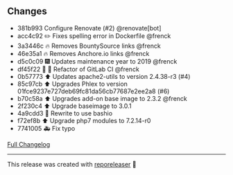 ## Changes

- 381b993 Configure Renovate (#2) @renovate[bot] 
- acc4c92 :pencil2: Fixes spelling error in Dockerfile @frenck 
- 3a3446c :fire: Removes BountySource links @frenck 
- 46e35a1 :fire: Removes Anchore.io links @frenck 
- d5c0c09 :fireworks: Updates maintenance year to 2019 @frenck 
- df45f22 :tractor: :rocket: Refactor of GitLab CI @frenck 
- 0b57773 :arrow_up: Updates apache2-utils to version 2.4.38-r3 (#4) 
- 85c97cb :arrow_up: Upgrades Phlex to version 01fce9237e727deb69fc81da56cb77687e2ee2a8 (#6) 
- b70c58a :arrow_up: Upgrades add-on base image to 2.3.2 @frenck 
- 2f230c4 ⬆️ Upgrade baseimage to 3.0.1 
- 4a9cdd3 🔨 Rewrite to use bashio 
- f72ef8b :arrow_up: Upgrade php7 modules to 7.2.14-r0 
- 7741005 🚑 Fix typo 

[Full Changelog][changelog]

***

This release was created with [reporeleaser][reporeleaser] :tada:

[reporeleaser]: https://pypi.org/project/reporeleaser/
[changelog]: https://github.com/hassio-addons/addon-phlex/compare/v0.2.0...v1.0.0